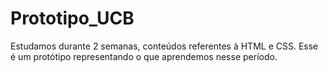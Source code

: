 # Prototipo_UCB
Estudamos durante 2 semanas, conteúdos referentes à HTML e CSS. Esse é um protótipo representando o que aprendemos nesse período.
